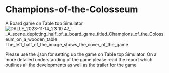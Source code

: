 # Champions-of-the-Colosseum
A Board game on Table top Simulator
![DALLE_2023-11-14_23 10 47_-_A_scene_depicting_half_of_a_board_game_titled_Champions_of_the_Colosseum_on_a_wooden_table _The_left_half_of_the_image_shows_the_cover_of_the_game_](https://github.com/ssanjan123/Champions-of-the-Colosseum/assets/84153519/42716feb-e7eb-4ae6-9e62-0e46ad133b50)

Please use the .json for setting up the game on Table top Simulator.
On a more detailed understanding of the game please read the report which outlines all the developments as well as the trailer for the game
